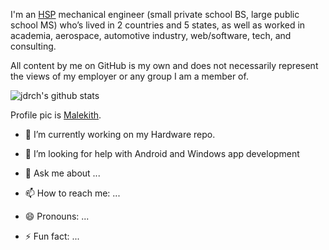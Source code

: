 I'm an [HSP](https://www.psychologytoday.com/us/basics/highly-sensitive-person) mechanical engineer (small private school BS, large public school MS) who’s lived in 2 countries and 5 states, as well as worked in academia, aerospace, automotive industry, web/software, tech, and consulting.

All content by me on GitHub is my own and does not necessarily represent the views of my employer or any group I am a member of.

![jdrch's github stats](https://github-readme-stats.vercel.app/api?username=jdrch&show_icons=true&theme=react)

Profile pic is [Malekith](https://www.marvel.com/characters/malekith/in-comics).

- 🔭 I’m currently working on my Hardware repo.

- 🤔 I’m looking for help with Android and Windows app development

- 💬 Ask me about ...

- 📫 How to reach me: ...

- 😄 Pronouns: ...

- ⚡ Fun fact: ...


<!--
**jdrch/jdrch** is a ✨ _special_ ✨ repository because its `README.md` (this file) appears on your GitHub profile.

Here are some ideas to get you started:

- 🔭 I’m currently working on ...
- 🌱 I’m currently learning ...
- 👯 I’m looking to collaborate on ...
- 🤔 I’m looking for help with ...
- 💬 Ask me about ...
- 📫 How to reach me: ...
- 😄 Pronouns: ...
- ⚡ Fun fact: ...
-->
